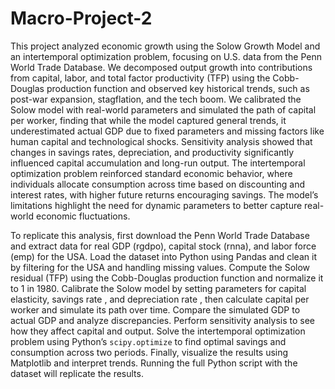 # Macro-Project-2
This project analyzed economic growth using the Solow Growth Model and an intertemporal optimization problem, focusing on U.S. data from the Penn World Trade Database. We decomposed output growth into contributions from capital, labor, and total factor productivity (TFP) using the Cobb-Douglas production function and observed key historical trends, such as post-war expansion, stagflation, and the tech boom. We calibrated the Solow model with real-world parameters and simulated the path of capital per worker, finding that while the model captured general trends, it underestimated actual GDP due to fixed parameters and missing factors like human capital and technological shocks. Sensitivity analysis showed that changes in savings rates, depreciation, and productivity significantly influenced capital accumulation and long-run output. The intertemporal optimization problem reinforced standard economic behavior, where individuals allocate consumption across time based on discounting and interest rates, with higher future returns encouraging savings. The model’s limitations highlight the need for dynamic parameters to better capture real-world economic fluctuations.

To replicate this analysis, first download the Penn World Trade Database and extract data for real GDP (rgdpo), capital stock (rnna), and labor force (emp) for the USA. Load the dataset into Python using Pandas and clean it by filtering for the USA and handling missing values. Compute the Solow residual (TFP) using the Cobb-Douglas production function and normalize it to 1 in 1980. Calibrate the Solow model by setting parameters for capital elasticity, savings rate , and depreciation rate , then calculate capital per worker  and simulate its path over time. Compare the simulated GDP to actual GDP and analyze discrepancies. Perform sensitivity analysis to see how they affect capital and output. Solve the intertemporal optimization problem using Python’s `scipy.optimize` to find optimal savings and consumption across two periods. Finally, visualize the results using Matplotlib and interpret trends. Running the full Python script with the dataset will replicate the results.
